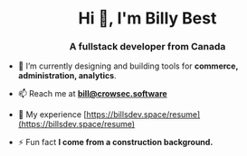 <h1 align="center">Hi 👋, I'm Billy Best</h1>
<h3 align="center">A fullstack developer from Canada</h3>



- 🌱 I’m currently designing and building tools for **commerce, administration, analytics**.

- 📫 Reach me at **bill@crowsec.software**

- 📄 My experience [https://billsdev.space/resume](https://billsdev.space/resume)

- ⚡ Fun fact **I come from a construction background.**
  

